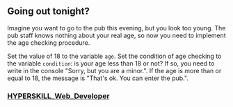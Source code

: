 ## Going out tonight?

Imagine you want to go to the pub this evening, but you look too young. The pub staff knows nothing about your real age, so now you need to implement the age checking procedure.

Set the value of 18 to the variable `age`. Set the condition of age checking to the variable `condition`: is your age less than 18 or not? If so, you need to write in the console "Sorry, but you are a minor.". If the age is more than or equal to 18, the message is "That's ok. You can enter the pub.".

### [HYPERSKILL_Web_Developer](https://github.com/kakanew/HYPERSKILL_Web_Developer)

